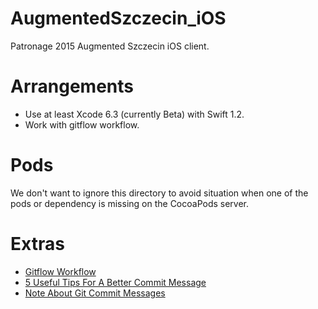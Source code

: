 # AugmentedSzczecin_iOS
Patronage 2015 Augmented Szczecin iOS client.


# Arrangements
- Use at least Xcode 6.3 (currently Beta) with Swift 1.2.
- Work with gitflow workflow.

# Pods
We don't want to ignore this directory to avoid situation when one of the pods or dependency is missing on the CocoaPods server.

# Extras
- [Gitflow Workflow](https://www.atlassian.com/git/tutorials/comparing-workflows/gitflow-workflow)
- [5 Useful Tips For A Better Commit Message](https://robots.thoughtbot.com/5-useful-tips-for-a-better-commit-message)
- [Note About Git Commit Messages](http://tbaggery.com/2008/04/19/a-note-about-git-commit-messages.html)

